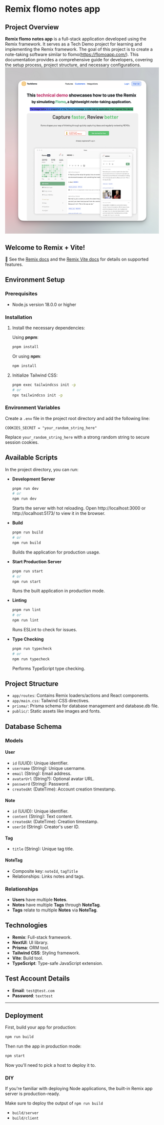 # Remix flomo notes app

## Project Overview

**Remix flomo notes app** is a full-stack application developed using the Remix framework. It serves as a Tech Demo project for learning and implementing the Remix framework. The goal of this project is to create a note-taking software similar to flomo(<https://flomoapp.com/>). This documentation provides a comprehensive guide for developers, covering the setup process, project structure, and necessary configurations.
![alt text](<CleanShot 2024-06-10 at 18.38.09@2x.png>)

## Welcome to Remix + Vite!

📖 See the [Remix docs](https://remix.run/docs) and the [Remix Vite docs](https://remix.run/docs/en/main/future/vite) for details on supported features.

## Environment Setup

### Prerequisites

- Node.js version 18.0.0 or higher

### Installation

1. Install the necessary dependencies:

   Using **pnpm**:

   ```bash
   pnpm install
   ```

   Or using **npm**:

   ```bash
   npm install
   ```

2. Initialize Tailwind CSS:
   ```bash
   pnpm exec tailwindcss init -p
   # or
   npx tailwindcss init -p
   ```

### Environment Variables

Create a `.env` file in the project root directory and add the following line:

```plaintext
COOKIES_SECRET = "your_random_string_here"
```

Replace `your_random_string_here` with a strong random string to secure session cookies.

## Available Scripts

In the project directory, you can run:

- **Development Server**

  ```bash
  pnpm run dev
  # or
  npm run dev
  ```

  Starts the server with hot reloading. Open http://localhost:3000 or http://localhost:5173/ to view it in the browser.

- **Build**

  ```bash
  pnpm run build
  # or
  npm run build
  ```

  Builds the application for production usage.

- **Start Production Server**

  ```bash
  pnpm run start
  # or
  npm run start
  ```

  Runs the built application in production mode.

- **Linting**

  ```bash
  pnpm run lint
  # or
  npm run lint
  ```

  Runs ESLint to check for issues.

- **Type Checking**
  ```bash
  pnpm run typecheck
  # or
  npm run typecheck
  ```
  Performs TypeScript type checking.

## Project Structure

- `app/routes`: Contains Remix loaders/actions and React components.
- `app/main.css`: Tailwind CSS directives.
- `prisma/`: Prisma schema for database management and database.db file.
- `public/`: Static assets like images and fonts.

## Database Schema

### Models

#### User

- `id` (UUID): Unique identifier.
- `username` (String): Unique username.
- `email` (String): Email address.
- `avatarUrl` (String?): Optional avatar URL.
- `password` (String): Password.
- `createdAt` (DateTime): Account creation timestamp.

#### Note

- `id` (UUID): Unique identifier.
- `content` (String): Text content.
- `createdAt` (DateTime): Creation timestamp.
- `userId` (String): Creator's user ID.

#### Tag

- `title` (String): Unique tag title.

#### NoteTag

- Composite key: `noteId`, `tagTitle`
- Relationships: Links notes and tags.

### Relationships

- **Users** have multiple **Notes**.
- **Notes** have multiple **Tags** through **NoteTag**.
- **Tags** relate to multiple **Notes** via **NoteTag**.

## Technologies

- **Remix**: Full-stack framework.
- **NextUI**: UI library.
- **Prisma**: ORM tool.
- **Tailwind CSS**: Styling framework.
- **Vite**: Build tool.
- **TypeScript**: Type-safe JavaScript extension.

## Test Account Details

- **Email**: `test@test.com`
- **Password**: `texttest`

---

## Deployment

First, build your app for production:

```sh
npm run build
```

Then run the app in production mode:

```sh
npm start
```

Now you'll need to pick a host to deploy it to.

### DIY

If you're familiar with deploying Node applications, the built-in Remix app server is production-ready.

Make sure to deploy the output of `npm run build`

- `build/server`
- `build/client`
